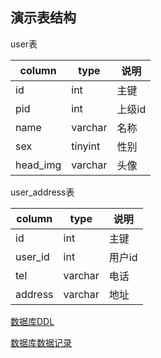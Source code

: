 ## 演示表结构

user表

|column|type|说明|
|---|---|---|
|id|int|主键|
|pid|int|上级id|
|name|varchar|名称|
|sex|tinyint|性别|
|head_img|varchar|头像|

user_address表

|column|type|说明|
|---|---|---|
|id|int|主键|
|user_id|int|用户id|
|tel|varchar|电话|
|address|varchar|地址|

[数据库DDL](https://gitee.com/best_handsome/mybatis-plus-join-demo/blob/master/mapping-demo/src/main/resources/db/schema.sql)

[数据库数据记录](https://gitee.com/best_handsome/mybatis-plus-join-demo/blob/master/mapping-demo/src/main/resources/db/data.sql)